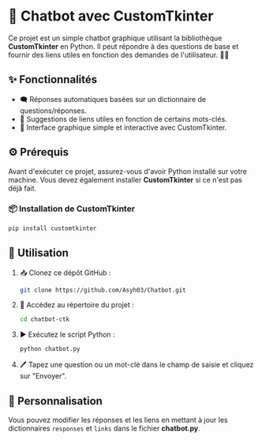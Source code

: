 # 🤖 Chatbot avec CustomTkinter

Ce projet est un simple chatbot graphique utilisant la bibliothèque **CustomTkinter** en Python. Il peut répondre à des questions de base et fournir des liens utiles en fonction des demandes de l'utilisateur. 📝💡

## ✨ Fonctionnalités
- 🗨️ Réponses automatiques basées sur un dictionnaire de questions/réponses.
- 🔗 Suggestions de liens utiles en fonction de certains mots-clés.
- 🎨 Interface graphique simple et interactive avec CustomTkinter.

## ⚙️ Prérequis
Avant d'exécuter ce projet, assurez-vous d'avoir Python installé sur votre machine. Vous devez également installer **CustomTkinter** si ce n'est pas déjà fait.

### 📦 Installation de CustomTkinter
```bash
pip install customtkinter
```

## 🚀 Utilisation
1. 📥 Clonez ce dépôt GitHub :
   ```bash
   git clone https://github.com/Asyh03/Chatbot.git
   ```
2. 📂 Accédez au répertoire du projet :
   ```bash
   cd chatbot-ctk
   ```
3. ▶️ Exécutez le script Python :
   ```bash
   python chatbot.py
   ```
4. 🖊️ Tapez une question ou un mot-clé dans le champ de saisie et cliquez sur "Envoyer".

## 🎨 Personnalisation
Vous pouvez modifier les réponses et les liens en mettant à jour les dictionnaires `responses` et `links` dans le fichier **chatbot.py**.

